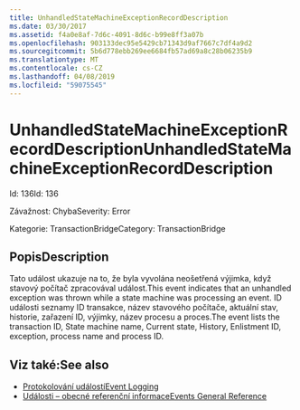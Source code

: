 ```yaml
---
title: UnhandledStateMachineExceptionRecordDescription
ms.date: 03/30/2017
ms.assetid: f4a0e8af-7d6c-4091-8d6c-b99e8ff3a07b
ms.openlocfilehash: 903133dec95e5429cb71343d9af7667c7df4a9d2
ms.sourcegitcommit: 5b6d778ebb269ee6684fb57ad69a8c28b06235b9
ms.translationtype: MT
ms.contentlocale: cs-CZ
ms.lasthandoff: 04/08/2019
ms.locfileid: "59075545"
---
```

# <a name="unhandledstatemachineexceptionrecorddescription"></a><span data-ttu-id="e6a55-102">UnhandledStateMachineExceptionRecordDescription</span><span class="sxs-lookup"><span data-stu-id="e6a55-102">UnhandledStateMachineExceptionRecordDescription</span></span>
<span data-ttu-id="e6a55-103">Id: 136</span><span class="sxs-lookup"><span data-stu-id="e6a55-103">Id: 136</span></span>  
  
 <span data-ttu-id="e6a55-104">Závažnost: Chyba</span><span class="sxs-lookup"><span data-stu-id="e6a55-104">Severity: Error</span></span>  
  
 <span data-ttu-id="e6a55-105">Kategorie: TransactionBridge</span><span class="sxs-lookup"><span data-stu-id="e6a55-105">Category: TransactionBridge</span></span>  
  
## <a name="description"></a><span data-ttu-id="e6a55-106">Popis</span><span class="sxs-lookup"><span data-stu-id="e6a55-106">Description</span></span>  
 <span data-ttu-id="e6a55-107">Tato událost ukazuje na to, že byla vyvolána neošetřená výjimka, když stavový počítač zpracovával událost.</span><span class="sxs-lookup"><span data-stu-id="e6a55-107">This event indicates that an unhandled exception was thrown while a state machine was processing an event.</span></span> <span data-ttu-id="e6a55-108">ID události seznamy ID transakce, název stavového počítače, aktuální stav, historie, zařazení ID, výjimky, název procesu a proces.</span><span class="sxs-lookup"><span data-stu-id="e6a55-108">The event lists the transaction ID, State machine name, Current state, History, Enlistment ID, exception, process name and process ID.</span></span>  
  
## <a name="see-also"></a><span data-ttu-id="e6a55-109">Viz také:</span><span class="sxs-lookup"><span data-stu-id="e6a55-109">See also</span></span>

- [<span data-ttu-id="e6a55-110">Protokolování událostí</span><span class="sxs-lookup"><span data-stu-id="e6a55-110">Event Logging</span></span>](../../../../../docs/framework/wcf/diagnostics/event-logging/index.md)
- [<span data-ttu-id="e6a55-111">Události – obecné referenční informace</span><span class="sxs-lookup"><span data-stu-id="e6a55-111">Events General Reference</span></span>](../../../../../docs/framework/wcf/diagnostics/event-logging/events-general-reference.md)
